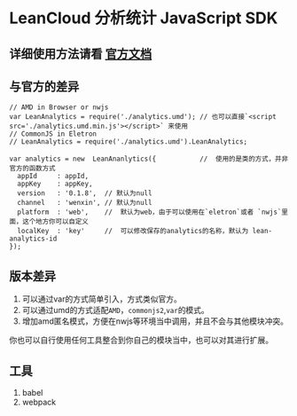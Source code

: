 # LeanCloud 分析统计 JavaScript SDK

## 详细使用方法请看 [官方文档](https://leancloud.cn/docs/js_analytics.html)


## 与官方的差异
~~~
// AMD in Browser or nwjs
var LeanAnalytics = require('./analytics.umd'); // 也可以直接`<script src='./analytics.umd.min.js'></script>` 来使用
// CommonJS in Eletron
// LeanAnalytics = require('./analytics.umd').LeanAnalytics;

var analytics = new  LeanAnanlytics({           //  使用的是类的方式，并非官方的函数方式
  appId     : appId,
  appKey    : appKey,
  version   : '0.1.8',  // 默认为null
  channel   : 'wenxin', // 默认为null 
  platform  : 'web',    //  默认为web，由于可以使用在`eletron`或者 `nwjs`里面，这个地方你可以自定义 
  localKey  : 'key'     //  可以修改保存的analytics的名称，默认为 lean-analytics-id
});
~~~
## 版本差异

1. 可以通过var的方式简单引入，方式类似官方。
2. 可以通过umd的方式适配`AMD`，`commonjs2`,`var`的模式。
3. 增加amd匿名模式，方便在nwjs等环境当中调用，并且不会与其他模块冲突。

你也可以自行使用任何工具整合到你自己的模块当中，也可以对其进行扩展。

## 工具

1. babel
2. webpack



